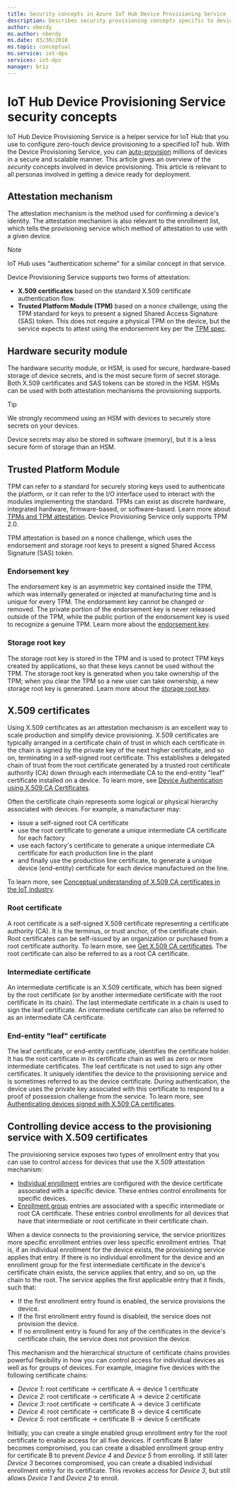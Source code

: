 ```yaml
---
title: Security concepts in Azure IoT Hub Device Provisioning Service | Microsoft Docs
description: Describes security provisioning concepts specific to devices with Device Provisioning Service and IoT Hub
author: nberdy
ms.author: nberdy
ms.date: 03/30/2018
ms.topic: conceptual
ms.service: iot-dps
services: iot-dps
manager: briz
---
```


# IoT Hub Device Provisioning Service security concepts 

IoT Hub Device Provisioning Service is a helper service for IoT Hub that you use to configure zero-touch device provisioning to a specified IoT hub. With the Device Provisioning Service, you can [auto-provision](concepts-auto-provisioning.md) millions of devices in a secure and scalable manner. This article gives an overview of the *security* concepts involved in device provisioning. This article is relevant to all personas involved in getting a device ready for deployment.

## Attestation mechanism

The attestation mechanism is the method used for confirming a device's identity. The attestation mechanism is also relevant to the enrollment list, which tells the provisioning service which method of attestation to use with a given device.

> [!NOTE]
> IoT Hub uses "authentication scheme" for a similar concept in that service.

Device Provisioning Service supports two forms of attestation:
* **X.509 certificates** based on the standard X.509 certificate authentication flow.
* **Trusted Platform Module (TPM)** based on a nonce challenge, using the TPM standard for keys to present a signed Shared Access Signature (SAS) token. This does not require a physical TPM on the device, but the service expects to attest using the endorsement key per the [TPM spec](https://trustedcomputinggroup.org/work-groups/trusted-platform-module/).

## Hardware security module

The hardware security module, or HSM, is used for secure, hardware-based storage of device secrets, and is the most secure form of secret storage. Both X.509 certificates and SAS tokens can be stored in the HSM. HSMs can be used with both attestation mechanisms the provisioning supports.

> [!TIP]
> We strongly recommend using an HSM with devices to securely store secrets on your devices.

Device secrets may also be stored in software (memory), but it is a less secure form of storage than an HSM.

## Trusted Platform Module

TPM can refer to a standard for securely storing keys used to authenticate the platform, or it can refer to the I/O interface used to interact with the modules implementing the standard. TPMs can exist as discrete hardware, integrated hardware, firmware-based, or software-based. Learn more about [TPMs and TPM attestation](/windows-server/identity/ad-ds/manage/component-updates/tpm-key-attestation). Device Provisioning Service only supports TPM 2.0.

TPM attestation is based on a nonce challenge, which uses the endorsement and storage root keys to present a signed Shared Access Signature (SAS) token.

### Endorsement key

The endorsement key is an asymmetric key contained inside the TPM, which was internally generated or injected at manufacturing time and is unique for every TPM. The endorsement key cannot be changed or removed. The private portion of the endorsement key is never released outside of the TPM, while the public portion of the endorsement key is used to recognize a genuine TPM. Learn more about the [endorsement key](https://technet.microsoft.com/library/cc770443(v=ws.11).aspx).

### Storage root key

The storage root key is stored in the TPM and is used to protect TPM keys created by applications, so that these keys cannot be used without the TPM. The storage root key is generated when you take ownership of the TPM; when you clear the TPM so a new user can take ownership, a new storage root key is generated. Learn more about the [storage root key](https://technet.microsoft.com/library/cc753560(v=ws.11).aspx).

## X.509 certificates

Using X.509 certificates as an attestation mechanism is an excellent way to scale production and simplify device provisioning. X.509 certificates are typically arranged in a certificate chain of trust in which each certificate in the chain is signed by the private key of the next higher certificate, and so on, terminating in a self-signed root certificate. This establishes a delegated chain of trust from the root certificate generated by a trusted root certificate authority (CA) down through each intermediate CA to the end-entity "leaf" certificate installed on a device. To learn more, see [Device Authentication using X.509 CA Certificates](/azure/iot-hub/iot-hub-x509ca-overview). 

Often the certificate chain represents some logical or physical hierarchy associated with devices. For example, a manufacturer may:
- issue a self-signed root CA certificate
- use the root certificate to generate a unique intermediate CA certificate for each factory
- use each factory's certificate to generate a unique intermediate CA certificate for each production line in the plant
- and finally use the production line certificate, to generate a unique device (end-entity) certificate for each device manufactured on the line. 

To learn more, see [Conceptual understanding of X.509 CA certificates in the IoT industry](/azure/iot-hub/iot-hub-x509ca-concept). 

### Root certificate

A root certificate is a self-signed X.509 certificate representing a certificate authority (CA). It is the terminus, or trust anchor, of the certificate chain. Root certificates can be self-issued by an organization or purchased from a root certificate authority. To learn more, see [Get X.509 CA certificates](/azure/iot-hub/iot-hub-security-x509-get-started#get-x509-ca-certificates). The root certificate can also be referred to as a root CA certificate.

### Intermediate certificate

An intermediate certificate is an X.509 certificate, which has been signed by the root certificate (or by another intermediate certificate with the root certificate in its chain). The last intermediate certificate in a chain is used to sign the leaf certificate. An intermediate certificate can also be referred to as an intermediate CA certificate.

### End-entity "leaf" certificate

The leaf certificate, or end-entity certificate, identifies the certificate holder. It has the root certificate in its certificate chain as well as zero or more intermediate certificates. The leaf certificate is not used to sign any other certificates. It uniquely identifies the device to the provisioning service and is sometimes referred to as the device certificate. During authentication, the device uses the private key associated with this certificate to respond to a proof of possession challenge from the service. To learn more, see [Authenticating devices signed with X.509 CA certificates](/azure/iot-hub/iot-hub-x509ca-overview#authenticating-devices-signed-with-x509-ca-certificates).

## Controlling device access to the provisioning service with X.509 certificates

The provisioning service exposes two types of enrollment entry that you can use to control access for devices that use the X.509 attestation mechanism:  

- [Individual enrollment](./concepts-service.md#individual-enrollment) entries are configured with the device certificate associated with a specific device. These entries control enrollments for specific devices.
- [Enrollment group](./concepts-service.md#enrollment-group) entries are associated with a specific intermediate or root CA certificate. These entries control enrollments for all devices that have that intermediate or root certificate in their certificate chain. 

When a device connects to the provisioning service, the service prioritizes more specific enrollment entries over less specific enrollment entries. That is, if an individual enrollment for the device exists, the provisioning service applies that entry. If there is no individual enrollment for the device and an enrollment group for the first intermediate certificate in the device's certificate chain exists, the service applies that entry, and so on, up the chain to the root. The service applies the first applicable entry that it finds, such that:

- If the first enrollment entry found is enabled, the service provisions the device.
- If the first enrollment entry found is disabled, the service does not provision the device.  
- If no enrollment entry is found for any of the certificates in the device's certificate chain, the service does not provision the device. 

This mechanism and the hierarchical structure of certificate chains provides powerful flexibility in how you can control access for individual devices as well as for groups of devices. For example, imagine five devices with the following certificate chains: 

- *Device 1*: root certificate -> certificate A -> device 1 certificate
- *Device 2*: root certificate -> certificate A -> device 2 certificate
- *Device 3*: root certificate -> certificate A -> device 3 certificate
- *Device 4*: root certificate -> certificate B -> device 4 certificate
- *Device 5*: root certificate -> certificate B -> device 5 certificate

Initially, you can create a single enabled group enrollment entry for the root certificate to enable access for all five devices. If certificate B later becomes compromised, you can create a disabled enrollment group entry for certificate B to prevent *Device 4* and *Device 5* from enrolling. If still later *Device 3* becomes compromised, you can create a disabled individual enrollment entry for its certificate. This revokes access for *Device 3*, but still allows *Device 1* and *Device 2* to enroll.